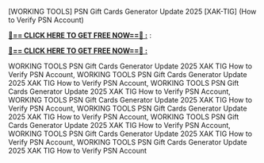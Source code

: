 [WORKING TOOLS] PSN Gift Cards Generator Update 2025 [XAK-TIG] (How to Verify PSN Account)

**[🔴== CLICK HERE TO GET FREE NOW==🔴 :](https://oercommons.s3.amazonaws.com/media/courseware/relatedresource/file/all-zit.html)**
:

**[🔴== CLICK HERE TO GET FREE NOW==🔴 :](https://oercommons.s3.amazonaws.com/media/courseware/relatedresource/file/gift-zit.html)**

 WORKING TOOLS PSN Gift Cards Generator Update 2025 XAK TIG How to Verify PSN Account, WORKING TOOLS PSN Gift Cards Generator Update 2025 XAK TIG How to Verify PSN Account, WORKING TOOLS PSN Gift Cards Generator Update 2025 XAK TIG How to Verify PSN Account, WORKING TOOLS PSN Gift Cards Generator Update 2025 XAK TIG How to Verify PSN Account, WORKING TOOLS PSN Gift Cards Generator Update 2025 XAK TIG How to Verify PSN Account, WORKING TOOLS PSN Gift Cards Generator Update 2025 XAK TIG How to Verify PSN Account, WORKING TOOLS PSN Gift Cards Generator Update 2025 XAK TIG How to Verify PSN Account, WORKING TOOLS PSN Gift Cards Generator Update 2025 XAK TIG How to Verify PSN Account
